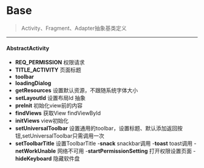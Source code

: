 # Base
> Activity、Fragment、Adapter抽象基类定义
---
#### AbstractActivity
- **REQ_PERMISSION** 权限请求
- **TITLE_ACTIVITY** 页面标题
- **toolbar**
- **loadingDialog**
- **getResources** 设置默认资源，不跟随系统字体大小
- **setLayoutId** 设置布局Id 抽象
- **preInit** 初始化view前的内容
- **findViews** 获取View findViewById
- **initViews** view初始化
- **setUniversalToolbar** 设置通用的toolbar，设置标题、默认添加返回按钮,setUniversalToolbar只需调用一次
- **setToolbarTitle** 设置ToolbarTitle
-**snack** snackbar调用
-**toast** toast调用
-**netWorkUnable** 网络不可用
-**startPermissionSetting** 打开权限设置页面
-**hideKeyboard** 隐藏软件盘


